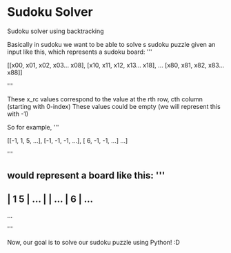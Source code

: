 # Sudoku Solver
Sudoku solver using backtracking


Basically in sudoku we want to be able to solve s sudoku puzzle given an input like this, which represents a sudoku board:
'''

[[x00, x01, x02, x03... x08],
 [x10, x11, x12, x13... x18],
 ...
 [x80, x81, x82, x83... x88]]
 
 '''

 These x_rc values correspond to the value at the rth row, cth column (starting with 0-index) These values could be empty (we will represent this with -1)

 So for example,
'''

 [[-1,  1,  5, ...],
 [-1, -1, -1, ...],
 [ 6, -1, -1, ...]
 ...]
 
 '''


 would represent a board like this:
'''
 -----------
|     1   5 | ...
|           | ...
| 6         | ...
 -----------
 ...
 
 '''


Now, our goal is to solve our sudoku puzzle using Python! :D
